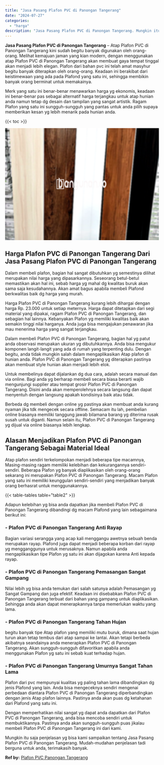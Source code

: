 ```yaml
---
title: "Jasa Pasang Plafon PVC di Panongan Tangerang"
date: "2024-07-27"
categories: 
  - "harga"
description: "Jasa Pasang Plafon PVC di Panongan Tangerang. Mungkin itu saja penjelasan yg bisa kami sampaikan tentang Jasa Pasang Plafon PVC di Panongan Tangerang. Mudah-..."
---
```


**Jasa Pasang Plafon PVC di Panongan Tangerang** – Atap Plafon PVC di Panongan Tangerang kini sudah begitu banyak digunakan oleh orang-orang. Melihat kemajuan jaman yang kian modern, dengan menggunakan atap Plafon PVC di Panongan Tangerang akan membuat gaya tempat tinggal akan menjadi lebih elegan. Plafon dari bahan pvc ini telah amat masyhur begitu banyak diterapkan oleh orang-orang. Keadaan ini berakibat dari keistimewaan yang ada pada Plafond yang satu ini, sehingga membikin banyak orang berminat untuk memakainya.

Merk yang satu ini benar-benar menawarkan harga yg ekonomis, keadaan ini benar-benar pas sebagai alternatif harga terjangkau untuk atap hunian anda namun tetap dg desain dan tampilan yang sangat artistik. Ragam Plafon yang satu ini sungguh-sungguh yang pantas untuk anda pilih supaya memberikan kesan yg lebih menarik pada hunian anda.

{{< toc >}}

![Jasa Pasang Plafon PVC di Panongan Tangerang](/images/flafond-pvc-murah19.png)

## Harga Plafon PVC di Panongan Tangerang Dari Jasa Pasang Plafon PVC di Panongan Tangerang

Dalam membeli plafon, bagian hal sangat dibutuhkan yg semestinya dilihat merupakan nilai harga yang dipasarkannya. Seseorang betul-betul memastikan akan hal ini, sebab harga yg mahal dg kwalitas buruk akan sama saja kesudahannya. Akan amat bagus apabila membeli Plafond berkwalitas baik dg harga yang murah.

Harga Plafon PVC di Panongan Tangerang kurang lebih dihargai dengan harga Rp. 23.000 untuk setiap meternya. Harga dapat ditetapkan dari segi material yang dipakai, ragam Plafon PVC di Panongan Tangerang, dan sebagian hal lainnya. Kebanyakan Plafon yg memiliki kwalitas baik akan semakin tinggi nilai harganya. Anda juga bisa mengajukan penawaran jika mau menerima harga yang sangat terjangkau.

Dalam membeli Plafon PVC di Panongan Tangerang, bagian hal yg patut anda observasi merupakan ukuran yg dibutuhkannya. Anda bisa mengukur komponen langit-langit yang ada di rumah yang terpenting dulu. Dengan begitu, anda tidak mungkin salah dalam mengaplikasikan Atap plafon di hunian anda. Plafon PVC di Panongan Tangerang yg diterapkan pastinya akan membuat style hunian akan menjadi lebih elok.

Untuk membelinya dapat dijalankan dg dua cara, adalah secara manual dan via online. Bagi anda yg berharap membeli secara biasa berarti wajib mengunjungi supplier atau tempat grosir Plafon PVC di Panongan Tangerang. Disini anda akan memperolehnya secara langsung dan dapat menyentuh dengan langsung apakah kondisinya baik atau tidak.

Berbeda dg membeli dengan online yg pastinya akan membuat anda kurang nyaman jika tdk mengecek secara offline. Semacam itu lah, pembelian online biasanya memiliki tanggung jawab bilamana barang yg diterima rusak susah untuk diganti. Namun selain itu, Plafon PVC di Panongan Tangerang yg dijual via online biasanya lebih lengkap.

## Alasan Menjadikan Plafon PVC di Panongan Tangerang Sebagai Material Ideal

Atap plafon sendiri terkelompokan menjadi beberapa tipe macamnya, Masing-masing ragam memiliki kelebihan dan kekurangannya sendiri-sendiri. Beberapa Plafon yg banyak diaplikasikan oleh orang-orang sekarang ini merupakan Plafon PVC di Panongan Tangerang. Macam Plafon yang satu ini memiliki keunggulan sendiri-sendiri yang menjadikan banyak orang berhasrat untuk menggunakannya.

{{< table-tables table="table2" >}}

Adapun kelebihan yg bisa anda dapatkan jika membeli Plafon PVC di Panongan Tangerang dibandingi dg macam Plafond yang lain sebagaimana berikut ini:

### \- Plafon PVC di Panongan Tangerang Anti Rayap

Bagian variasi serangga yang acap kali menggangu awetnya sebuah benda merupakan rayap. Plafond juga dapat menjadi beberapa korban dari rayap yg mengganggunya untuk merusaknya. Namun apabila anda mengaplikasikan tipe Plafon yg satu ini akan dijagokan karena Anti kepada rayap.

### \- Plafon PVC di Panongan Tangerang Pemasangan Sangat Gampang

Nilai lebih yg bisa anda temukan dari salah satunya adalah Pemasangan yg Sangat Gampang dan juga efektif. Keadaan ini disebabkan Plafon PVC di Panongan Tangerang terbuat dari bahan yang gampang untuk diaplikasikan. Sehingga anda akan dapat menerapkannya tanpa memerlukan waktu yang lama.

### \- Plafon PVC di Panongan Tangerang Tahan Hujan

begitu banyak tipe Atap plafon yang memiliki mutu buruk, dimana saat hujan turun akan tetap tembus dari atap sampai ke lantai. Akan tetapi berbeda akibatnya seandainya anda menerapkan Plafon PVC di Panongan Tangerang. Akan sungguh-sungguh difavoritkan apabila anda menggunakan Plafon yg satu ini sebab kuat terhadap hujan.

### \- Plafon PVC di Panongan Tangerang Umurnya Sangat Tahan Lama

Plafon dari pvc mempunyai kualitas yg paling tahan lama dibandingkan dg jenis Plafond yang lain. Anda bisa mengeceknya sendiri mengenai perbedaan diantara Plafon PVC di Panongan Tangerang diperbandingkan dengan jenis Atap plafon lainnya. Pastinya anda akan puas dg ketahanan dari Plafond yang satu ini.

Dengan memperhatikan nilai sangat yg dapat anda dapatkan dari Plafon PVC di Panongan Tangerang, anda bisa mencoba sendiri untuk membuktikannya. Pastinya anda akan sungguh-sungguh puas jikalau membeli Plafon PVC di Panongan Tangerang ini dari kami.

Mungkin itu saja penjelasan yg bisa kami sampaikan tentang Jasa Pasang Plafon PVC di Panongan Tangerang. Mudah-mudahan penjelasan tadi berguna untuk anda, terimakasih banyak.

**Ref by:** [Plafon PVC Panongan Tangerang](https://id.wikipedia.org/wiki/Plafon)
